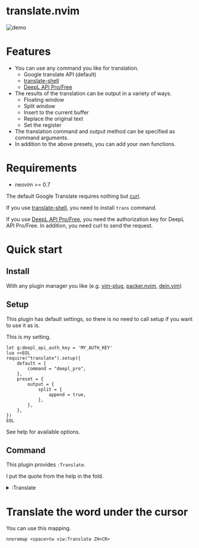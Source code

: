 # translate.nvim

![demo](https://user-images.githubusercontent.com/82267684/158013979-52c8ca49-84e1-4ca0-bf30-b8165cca9135.gif)

# Features

- You can use any command you like for translation.
    - Google translate API (default)
    - [translate-shell](https://github.com/soimort/translate-shell)
    - [DeepL API Pro/Free](https://www.deepl.com/en/docs-api/)
- The results of the translation can be output in a variety of ways.
    - Floating window
    - Split window
    - Insert to the current buffer
    - Replace the original text
    - Set the register
- The translation command and output method can be specified as command arguments.
- In addition to the above presets, you can add your own functions.


# Requirements

- neovim >= 0.7

The default Google Translate requires nothing but [curl](https://curl.se/).

If you use [translate-shell](https://github.com/soimort/translate-shell), you need to install `trans` command.

If you use [DeepL API Pro/Free](https://www.deepl.com/en/docs-api/), you need the authorization key for DeepL API Pro/Free.
In addition, you need curl to send the request.


# Quick start

## Install

With any plugin manager you like (e.g. [vim-plug](https://github.com/junegunn/vim-plug), [packer.nvim](https://github.com/wbthomason/packer.nvim), [dein.vim](https://github.com/Shougo/dein.vim))

## Setup

This plugin has default settings, so there is no need to call setup if you want to use it as is.

This is my setting.

```vim
let g:deepl_api_auth_key = 'MY_AUTH_KEY'
lua <<EOL
require("translate").setup({
    default = {
        command = "deepl_pro",
    },
    preset = {
        output = {
            split = {
                append = true,
            },
        },
    },
})
EOL
```

See help for available options.

## Command

This plugin provides `:Translate`.

I put the quote from the help in the fold.

<details><summary>:Translate</summary><div>


    :[range]Translate {target-lang} [{-options}...]

        {target-lang}: Required. The language into which the text should be
        translated. The format varies depending on the external command used.

        |:Translate| can take |:range|. |v|, |V| and |CTRL-V| are supported. If it was
        not given, |:Translate| treats current cursor line.

        available options:
            - '-source='
                The language of the text to be translated.
            - '-parse_before='
                The functions to format texts of selection. You can
                use a comma-separated string. If omitted,
                |translate-nvim-option-default-parse-before|.
            - '-command='
                The extermal command to use translation. If omitted,
                |translate-nvim-option-default-command| is used.
            - '-parse_after='
                The functions to format the result of extermal
                command. You can use a comma-separated string.
                If omitted, |translate-nvim-option-default-parse-after|.
            - '-output='
                The function to pass the translation result. If
                omitted, |translate-nvim-option-default-output|.
            - '-comment'
                Special option, used as a flag. If this flag is set
                and the cursor is over a comment, whole comment is
                treated as a selection.


        Use <Cmd> for mapping.
        If you cannot use it, you must change the format with nmap and xmap.


        nnoremap me <Cmd>Translate EN<CR>
        xnoremap me <Cmd>Translate EN<CR>
        
        Another way.

        nnoremap me :<C-u>Translate EN<CR>
        xnoremap me :Translate EN<CR>


</div></details>


# Translate the word under the cursor

You can use this mapping.

```vim
nnoremap <space>tw viw:Translate ZH<CR>
```
